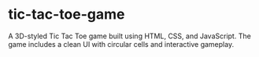 # tic-tac-toe-game
A 3D-styled Tic Tac Toe game built using HTML, CSS, and JavaScript. The game includes a clean UI with circular cells and interactive gameplay.
